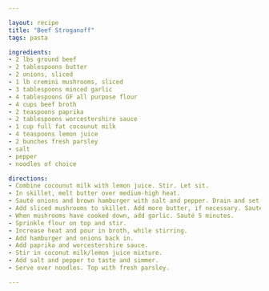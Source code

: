 ```yaml
---

layout: recipe
title: "Beef Stroganoff"
tags: pasta

ingredients:
- 2 lbs ground beef
- 2 tablespoons butter
- 2 onions, sliced
- 1 lb cremini mushrooms, sliced
- 3 tablespoons minced garlic
- 4 tablespoons GF all purpose flour
- 4 cups beef broth
- 2 teaspoons paprika
- 2 tablespoons worcestershire sauce
- 1 cup full fat cocounut milk
- 4 teaspoons lemon juice
- 2 bunches fresh parsley
- salt
- pepper
- noodles of choice

directions:
- Combine cocounut milk with lemon juice. Stir. Let sit.
- In skillet, melt butter over medium-high heat.
- Sauté onions and brown hamburger with salt and pepper. Drain and set aside.
- Add sliced mushrooms to skillet. Add more butter, if necessary. Sauté 10 minutes.
- When mushrooms have cooked down, add garlic. Sauté 5 minutes.
- Sprinkle flour on top and stir.
- Increase heat and pour in broth, while stirring.
- Add hamburger and onions back in.
- Add paprika and worcestershire sauce.
- Stir in coconut milk/lemon juice mixture.
- Add salt and pepper to taste and simmer.
- Serve over noodles. Top with fresh parsley.

---
```

